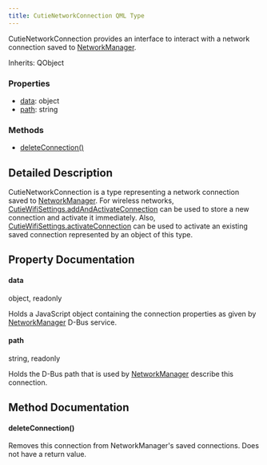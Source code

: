 ```yaml
---
title: CutieNetworkConnection QML Type
---
```


CutieNetworkConnection provides an interface to interact with a network connection saved to [NetworkManager](https://networkmanager.dev/).

Inherits: QObject

### Properties

- [data](#data): object
- [path](#path): string

### Methods

- [deleteConnection()](#deleteconnection)

## Detailed Description

CutieNetworkConnection is a type representing a network connection saved to [NetworkManager](https://networkmanager.dev/). For wireless networks,  [CutieWifiSettings.addAndActivateConnection](wifisettings#addandactivateconnection) can be used to store a new connection and activate it immediately. Also, [CutieWifiSettings.activateConnection](wifisettings#activateconnection) can be used to activate an existing saved connection represented by an object of this type.

## Property Documentation

#### data

object, readonly

Holds a JavaScript object containing the connection properties as given by [NetworkManager](https://networkmanager.dev/) D-Bus service.

#### path

string, readonly

Holds the D-Bus path that is used by [NetworkManager](https://networkmanager.dev/) describe this connection.

## Method Documentation

#### deleteConnection()

Removes this connection from NetworkManager's saved connections. Does not have a return value.
